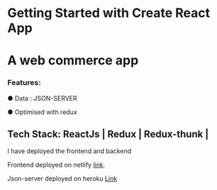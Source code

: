 # Getting Started with Create React App


# A web commerce app
### Features:
● Data : JSON-SERVER

● Optimised with redux


## Tech Stack: ReactJs | Redux | Redux-thunk | 

I have deployed the frontend and backend

Frontend deployed on netlify [link](https://idyllic-kheer-638b37.netlify.app/).

Json-server deployed on heroku [Link](https://secret-headland-19295.herokuapp.com/)
